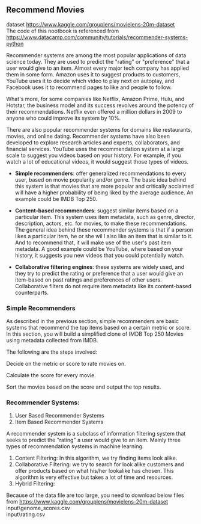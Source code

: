 ## Recommend Movies ##  

dataset https://www.kaggle.com/grouplens/movielens-20m-dataset  
The code of this nootbook is referenced from https://www.datacamp.com/community/tutorials/recommender-systems-python
    
Recommender systems are among the most popular applications of data science today. They are used to predict the "rating" or "preference" that a user would give to an item. Almost every major tech company has applied them in some form. Amazon uses it to suggest products to customers, YouTube uses it to decide which video to play next on autoplay, and Facebook uses it to recommend pages to like and people to follow.  

What's more, for some companies like Netflix, Amazon Prime, Hulu, and Hotstar, the business model and its success revolves around the potency of their recommendations. Netflix even offered a million dollars in 2009 to anyone who could improve its system by 10%.  

There are also popular recommender systems for domains like restaurants, movies, and online dating. Recommender systems have also been developed to explore research articles and experts, collaborators, and financial services. YouTube uses the recommendation system at a large scale to suggest you videos based on your history. For example, if you watch a lot of educational videos, it would suggest those types of videos.  


- **Simple recommenders**: offer generalized recommendations to every user, based on movie popularity and/or genre. The basic idea behind this system is that movies that are more popular and critically acclaimed will have a higher probability of being liked by the average audience. An example could be IMDB Top 250.  
    
- **Content-based recommenders**: suggest similar items based on a particular item. This system uses item metadata, such as genre, director, description, actors, etc. for movies, to make these recommendations. The general idea behind these recommender systems is that if a person likes a particular item, he or she wil  l also like an item that is similar to it. And to recommend that, it will make use of the user's past item metadata. A good example could be YouTube, where based on your history, it suggests you new videos that you could potentially watch.
    
- **Collaborative filtering engines**: these systems are widely used, and they try to predict the rating or preference that a user would give an item-based on past ratings and preferences of other users. Collaborative filters do not require item metadata like its content-based counterparts.  
    
    
### Simple Recommenders ###   

As described in the previous section, simple recommenders are basic systems that recommend the top items based on a certain metric or score. In this section, you will build a simplified clone of IMDB Top 250 Movies using metadata collected from IMDB.  

The following are the steps involved:  

Decide on the metric or score to rate movies on.  

Calculate the score for every movie.  

Sort the movies based on the score and output the top results.  

### Recommender Systems: ###
1. User Based Recommender Systems
2. Item Based Recommender Systems

A recommender system is a subclass of information filtering system that seeks to predict the "rating" a user would give to an item. 
Mainly three types of recommendation systems in machine learning.

1. Content Filtering: In this algorithm, we try finding items look alike.
2. Collaborative Filtering: we try to search for look alike customers and offer products based on what his/her lookalike has chosen. This algorithm is very effective but takes a lot of time and resources.
3. Hybrid Filtering: 


Because of the data file are too large, you need to download below files from https://www.kaggle.com/grouplens/movielens-20m-dataset 
input\genome_scores.csv  
input\rating.csv
